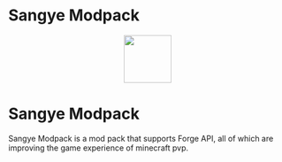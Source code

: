 # Sangye Modpack
<p align="center">
    <a href="http://comdo.lolime.cn"><img src="https://s1.ax1x.com/2022/10/26/xWvlH1.png" width="86" height="86"></a>
</p>

<h1 align="left">Sangye Modpack</h1>

Sangye Modpack is a mod pack that supports Forge API, all of which are improving the game experience of minecraft pvp.
